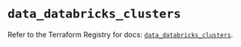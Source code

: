 # `data_databricks_clusters`

Refer to the Terraform Registry for docs: [`data_databricks_clusters`](https://registry.terraform.io/providers/databricks/databricks/1.35.0/docs/data-sources/clusters).
